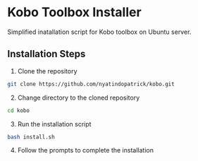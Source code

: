 # Kobo Toolbox Installer

Simplified inatallation script for Kobo toolbox on Ubuntu server.

## Installation Steps

1. Clone the repository

```bash
git clone https://github.com/nyatindopatrick/kobo.git
```

2. Change directory to the cloned repository

```bash
cd kobo
```

3. Run the installation script

```bash
bash install.sh
```

4. Follow the prompts to complete the installation
